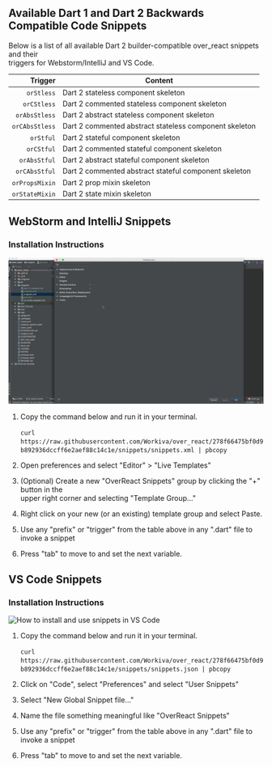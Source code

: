 ## Available Dart 1 and Dart 2 Backwards Compatible Code Snippets

Below is a list of all available Dart 2 builder-compatible over_react snippets and their<br>
triggers for Webstorm/IntelliJ and VS Code. 

| Trigger  | Content |
| -------: | ------- |
| `orStless`   | Dart 2 stateless component skeleton |
| `orCStless`   | Dart 2 commented stateless component skeleton |
| `orAbsStless`  | Dart 2 abstract stateless component skeleton |
| `orCAbsStless`  | Dart 2 commented abstract stateless component skeleton |
| `orStful`   | Dart 2 stateful component skeleton |
| `orCStful`   | Dart 2 commented stateful component skeleton |
| `orAbsStful`  | Dart 2 abstract stateful component skeleton |
| `orCAbsStful`  | Dart 2 commented abstract stateful component skeleton |
| `orPropsMixin`  | Dart 2 prop mixin skeleton |
| `orStateMixin`  | Dart 2 state mixin skeleton |

## WebStorm and IntelliJ Snippets

### Installation Instructions

<img src="webstorm_intelliJ.gif" alt="How to install and use snippets in WebStorm and IntelliJ"/><br>

1. Copy the command below and run it in your terminal.
   
   ```curl https://raw.githubusercontent.com/Workiva/over_react/278f66475bf0d9b892936dccff6e2aef88c14c1e/snippets/snippets.xml | pbcopy``` 
   
2. Open preferences and select "Editor" > "Live Templates"
3. (Optional) Create a new "OverReact Snippets" group by clicking the "+" button in the<br> 
   upper right corner and selecting "Template Group..."
4. Right click on your new (or an existing) template group and select Paste.
5. Use any "prefix" or "trigger" from the table above in any ".dart" file to invoke a snippet
6. Press "tab" to move to and set the next variable.

## VS Code Snippets

### Installation Instructions

<img src="vs_code.gif" alt="How to install and use snippets in VS Code"/><br>

1. Copy the command below and run it in your terminal.

   ```curl https://raw.githubusercontent.com/Workiva/over_react/278f66475bf0d9b892936dccff6e2aef88c14c1e/snippets/snippets.json | pbcopy```

2. Click on "Code", select "Preferences" and select "User Snippets"
3. Select "New Global Snippet file..."
4. Name the file something meaningful like "OverReact Snippets"
5. Use any "prefix" or "trigger" from the table above in any ".dart" file to invoke a snippet
6. Press "tab" to move to and set the next variable.



